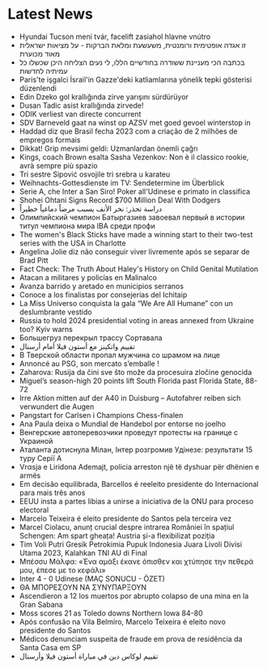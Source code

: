 # Latest News
-  Hyundai Tucson mení tvár, facelift zasiahol hlavne vnútro
-  זו אגדה אופטימית ורומנטית, משעשעת ומלאת הברקות - על מציאות ישראלית מאוד מכוערת
-  בכתבה הכי מעניינת ששודרה בחודשיים הללו, לי נעים הצליחה היכן שכשלו כל עמיתיה לחדשות
-  Paris'te işgalci İsrail'in Gazze'deki katliamlarına yönelik tepki gösterisi düzenlendi
-  Edin Dzeko gol krallığında zirve yarışını sürdürüyor
-  Dusan Tadic asist krallığında zirvede!
-  ODIK verliest van directe concurrent
-  SDV Barneveld gaat na winst op AZSV met goed gevoel winterstop in
-  Haddad diz que Brasil fecha 2023 com a criação de 2 milhões de empregos formais
-  Dikkat! Grip mevsimi geldi: Uzmanlardan önemli çağrı
-  Kings, coach Brown esalta Sasha Vezenkov: Non è il classico rookie, avrà sempre più spazio
-  Tri sestre Sipović osvojile tri srebra u karateu
-  Weihnachts-Gottesdienste im TV: Sendetermine im Überblick
-  Serie A, che Inter a San Siro! Poker all'Udinese e primato in classifica
-  Shohei Ohtani Signs Record $700 Million Deal With Dodgers
-  دراسة تحذر: نخر الأنف يسبب مرضاً دماغياً خطيراً
-  Олимпийский чемпион Батыргазиев завоевал первый в истории титул чемпиона мира IBA среди профи
-  The women's Black Sticks have made a winning start to their two-test series with the USA in Charlotte
-  Angelina Jolie diz não conseguir viver livremente após se separar de Brad Pitt
-  Fact Check: The Truth About Haley's History on Child Genital Mutilation
-  Atacan a militares y policías en Malinalco
-  Avanza barrido y aretado en municipios serranos
-  Conoce a los finalistas por consejerías del Ichitaip
-  La Miss Universo conquista la gala “We Are All Humane” con un deslumbrante vestido
-  Russia to hold 2024 presidential voting in areas annexed from Ukraine too? Kyiv warns
-  Большегруз перекрыл трассу Сортавала
-  تقييم واتكينز مع أستون فيلا أمام أرسنال
-  В Тверской области пропал мужчина со шрамом на лице
-  Annoncé au PSG, son mercato s’emballe !
-  Zaharova: Rusija da čini sve što može da procesuira zločine genocida
-  Miguel’s season-high 20 points lift South Florida past Florida State, 88-72
-  Irre Aktion mitten auf der A40 in Duisburg – Autofahrer reiben sich verwundert die Augen
-  Pangstart for Carlsen i Champions Chess-finalen
-  Ana Paula deixa o Mundial de Handebol por entorse no joelho
-  Венгерские автоперевозчики проведут протесты на границе с Украиной
-  Аталанта дотиснула Мілан, Інтер розгромив Удінезе: результати 15 туру Серії А
-  Vrαsja e Liridona Ademajt, policia arreston një të dyshuar për dhënien e armës
-  Em decisão equilibrada, Barcellos é reeleito presidente do Internacional para mais três anos
-  EEUU insta a partes libias a unirse a iniciativa de la ONU para proceso electoral
-  Marcelo Teixeira é eleito presidente do Santos pela terceira vez
-  Marcel Ciolacu, anunț crucial despre intrarea României în spațiul Schengen: Am spart gheața! Austria și-a flexibilizat poziția
-  Tim Voli Putri Gresik Petrokimia Pupuk Indonesia Juara Livoli Divisi Utama 2023, Kalahkan TNI AU di Final
-  Μπέσσυ Μάλφα: «Ένα αμάξι έκανε όπισθεν και χτύπησε την πεθερά μου, έπεσε με το κεφάλι»
-  Inter 4 - 0 Udinese (MAÇ SONUCU - ÖZET)
-  ΘΑ ΜΠΟΡΕΣΟΥΝ ΝΑ ΣΥΝΥΠΑΡΞΟΥΝ
-  Ascendieron a 12 los muertos por abrupto colapso de una mina en la Gran Sabana
-  Moss scores 21 as Toledo downs Northern Iowa 84-80
-  Após confusão na Vila Belmiro, Marcelo Teixeira é eleito novo presidente do Santos
-  Médicos denunciam suspeita de fraude em prova de residência da Santa Casa em SP
-  تقييم لوكاس دين في مباراة أستون فيلا وأرسنال
